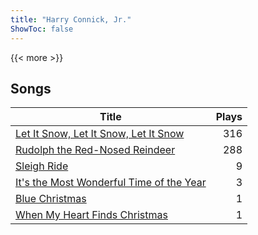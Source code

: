 ```yaml
---
title: "Harry Connick, Jr."
ShowToc: false
---
```


{{< more >}}

## Songs
Title | Plays 
----- | -----: 
[Let It Snow, Let It Snow, Let It Snow](/songs/let-it-snow-let-it-snow-let-it-snow) | 316
[Rudolph the Red-Nosed Reindeer](/songs/rudolph-the-red-nosed-reindeer) | 288
[Sleigh Ride](/songs/sleigh-ride) | 9
[It's the Most Wonderful Time of the Year](/songs/its-the-most-wonderful-time-of-the-year) | 3
[Blue Christmas](/songs/blue-christmas) | 1
[When My Heart Finds Christmas](/songs/when-my-heart-finds-christmas) | 1

